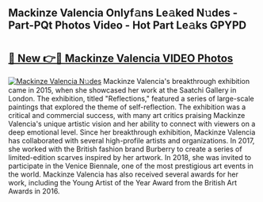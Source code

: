 ## Mackinze Valencia Onlyf𝚊ns Le𝚊ked N𝚞des - Part-PQt Photos Video - Hot Part Le𝚊ks GPYPD

# <h2><a href="http://ab65874.deff.icu/?id=Mackinze+Valencia">🔗 New 👉🔴 Mackinze Valencia VIDEO Photos</a></h2>

[![Mackinze Valencia N𝚞des](https://i.imgur.com/rIISA9y.gif)](http://ab65874.deff.icu/?id=Mackinze+Valencia)
Mackinze Valencia's breakthrough exhibition came in 2015, when she showcased her work at the Saatchi Gallery in London. The exhibition, titled "Reflections," featured a series of large-scale paintings that explored the theme of self-reflection. The exhibition was a critical and commercial success, with many art critics praising Mackinze Valencia's unique artistic vision and her ability to connect with viewers on a deep emotional level. Since her breakthrough exhibition, Mackinze Valencia has collaborated with several high-profile artists and organizations. In 2017, she worked with the British fashion brand Burberry to create a series of limited-edition scarves inspired by her artwork. In 2018, she was invited to participate in the Venice Biennale, one of the most prestigious art events in the world. Mackinze Valencia has also received several awards for her work, including the Young Artist of the Year Award from the British Art Awards in 2016.
